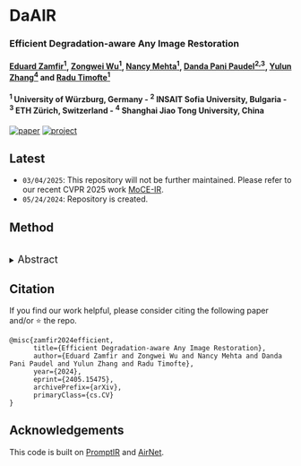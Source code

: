 # DaAIR



### Efficient Degradation-aware Any Image Restoration

#### [Eduard Zamfir<sup>1</sup>](https://eduardzamfir.github.io), [Zongwei Wu<sup>1</sup>](https://sites.google.com/view/zwwu/accueil), [Nancy Mehta<sup>1</sup>](https://scholar.google.com/citations?user=WwdYdlUAAAAJ&hl=en&oi=ao), [Danda Pani Paudel<sup>2,3</sup>](https://people.ee.ethz.ch/~paudeld/),  [Yulun Zhang<sup>4</sup>](http://yulunzhang.com/) and [Radu Timofte<sup>1</sup>](https://www.informatik.uni-wuerzburg.de/computervision/)

#### **<sup>1</sup> University of Würzburg, Germany - <sup>2</sup> INSAIT Sofia University, Bulgaria - <sup>3</sup> ETH Zürich, Switzerland - <sup>4</sup> Shanghai Jiao Tong University, China**

[![paper](https://img.shields.io/badge/arXiv-Paper-<COLOR>.svg)](http://arxiv.org/abs/2405.15475)
[![project](https://img.shields.io/badge/project-page-brightgreen)](https://eduardzamfir.github.io/daair/)


## Latest
- `03/04/2025`: This repository will not be further maintained. Please refer to our recent CVPR 2025 work [MoCE-IR](https://github.com/eduardzamfir/MoCE-IR).
- `05/24/2024`: Repository is created.

## Method
<br>
<details>
  <summary>
  <font size="+1">Abstract</font>
  </summary>
Reconstructing missing details from degraded low-quality inputs poses a significant challenge. Recent progress in image restoration has demonstrated the efficacy of learning large models capable of addressing various degradations simultaneously. 
Nonetheless, these approaches introduce considerable computational overhead and complex learning paradigms, limiting their practical utility. 
In response, we propose DaAIR, an efficient All-in-One image restorer employing a Degradation-aware Learner (DaLe) in the low-rank regime to collaboratively mine shared aspects and subtle nuances across diverse degradations, generating a degradation-aware embedding. By dynamically allocating model capacity to input degradations, we realize an efficient restorer integrating holistic and specific learning within a unified model. 
Furthermore, DaAIR introduces a cost-efficient parameter update mechanism that enhances degradation awareness while maintaining computational efficiency.
Extensive comparisons across five image degradations demonstrate that our DaAIR outperforms both state-of-the-art All-in-One models and degradation-specific counterparts, affirming our efficacy and practicality.
</details>


## Citation

If you find our work helpful, please consider citing the following paper and/or ⭐ the repo.
```
@misc{zamfir2024efficient,
      title={Efficient Degradation-aware Any Image Restoration}, 
      author={Eduard Zamfir and Zongwei Wu and Nancy Mehta and Danda Pani Paudel and Yulun Zhang and Radu Timofte},
      year={2024},
      eprint={2405.15475},
      archivePrefix={arXiv},
      primaryClass={cs.CV}
}
```

## Acknowledgements

This code is built on [PromptIR](https://github.com/va1shn9v/PromptIR) and [AirNet](https://github.com/XLearning-SCU/2022-CVPR-AirNet).
